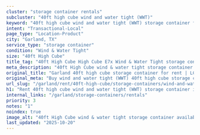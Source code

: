 ```yaml
---
cluster: "storage container rentals"
subcluster: "40ft high cube wind and water tight (WWT)"
keyword: "40ft high cube wind and water tight (WWT) storage container for rent Garland, TX"
intent: "Transactional-Local"
page_type: "Location-Product"
city: "Garland, TX"
service_type: "storage container"
condition: "Wind & Water Tight"
size: "40ft High Cube"
title_tag: "40ft High Cube High Cube E7x Wind & Water Tight storage container Sales in Garland | LC Container"
meta_description: "40ft High Cube wind & water tight storage container sales in Garland. High cube containers with extra height. Fast delivery, competitive pricing. Serving storage containers area. Quote ID: 7HM. Call (214) 524-4168 for your free quote today."
original_title: "Garland 40ft high cube storage container for rent | LC"
original_meta: "Buy wind and water tight (WWT) 40ft high cube storage container rent with local delivery in Garland, TX. LC Container — local Since 2003. Request a fast quote today."
url_slug: "/garland/rent/40ft-high-cube/storage-containers/wind-and-water-tight-wwt"
h1: "Rent 40ft high cube wind and water tight (WWT) storage container in Garland"
internal_links: "/garland/storage-containers/rentals"
priority: 3
notes: "1"
noindex: true
image_alt: "40ft High Cube wind & water tight storage container available for delivery in Garland"
last_updated: "2025-10-20"
---
```


<!-- TODO: Add unique city/inventory copy, images, and internal links here. -->
